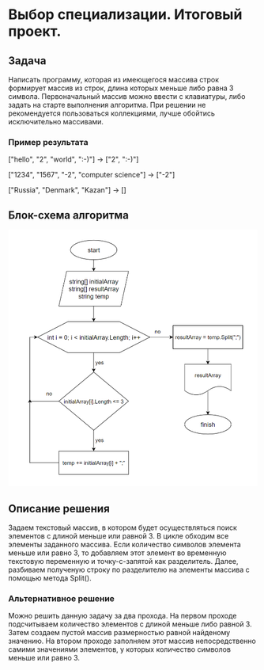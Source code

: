 # Выбор специализации. Итоговый проект.

## Задача

Написать программу, которая из имеющегося массива строк формирует массив из строк, длина которых меньше либо равна 3 символа. Первоначальный массив можно ввести с клавиатуры, либо задать на старте выполнения алгоритма. При решении не рекомендуется пользоваться коллекциями, лучше обойтись исключительно массивами.

### Пример результата

["hello", "2", "world", ":-)"] -> ["2", ":-)"]

["1234", "1567", "-2", "computer science"] -> ["-2"]

["Russia", "Denmark", "Kazan"] -> []

## Блок-схема алгоритма

![algorithm_schema](final_task_diagram.png)

## Описание решения

Задаем текстовый массив, в котором будет осуществляться поиск элементов с длиной меньше или равной 3. 
В цикле обходим все элементы заданного массива. Если количество символов элемента меньше или равно 3, то добавляем этот элемент во временную текстовую переменную и точку-с-запятой как разделитель.
Далее, разбиваем полученую строку по разделителю на элементы массива с помощью метода Split(). 

### Альтернативное решение

Можно решить данную задачу за два прохода. На первом проходе подсчитываем количество элементов с длиной меньше либо равной 3. 
Затем создаем пустой массив размерностью равной найденому значению. На втором проходе заполняем этот массив непосредственно самими значениями элементов, у которых количество символов меньше или равно 3.